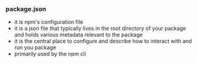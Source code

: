 ### package.json
- it is npm's configuration file
- it is a json file that typically lives in the root directory of your package and holds various metadata relevant to the package
- it is the central place to configure and describe how to interact with and run you package
- primarily used by the npm cli
